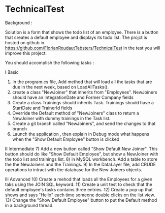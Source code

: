 # TechnicalTest

Background :

Solution is a form that shows the todo list of an employee.  There is a button that creates a default employee and displays its todo list. The projct is hosted on github in https://github.com/FlorianRoudautTabsters/TechnicalTest 
In the test you will improve this project. 


You should accomplish the following tasks :

I Basic
1) In the program.cs file, Add method that will load all the tasks that are due in the next week, based on LoadAllTasks(). 
2) create a class "NewJoiner" that inherits from "Employees". NewJoiners should have an IntegrationDate and Former Company fields
3) Create a class Trainings should inherits Task. Trainings should have a StartDate and TrainerId fields
4) Override the Default method of "NewJoiners" class to return a NewJoiner with dummy trainings in the Task list.
5) Create a git branch called "NewJoiners", and send the changes to that branch
6) Launch the application , then explain in Debug mode what happens when the "Show Default Employee" button is clicked

II Intermediate
7) Add a new button called "Show Default New Joiner". This button should do like "Show Default Employee", but show a NewJoiner with the todo list and trainings list.
8) in MySQL workbench. Add a table to store the the NewJoiners and the Trainings.
9) In the DataLayer file, add CRUDE operations to intract with the database for the New Joiners objects. 

III Advanced
10) Create a mehod that loads all the Employees for a given taks using the JOIN SQL keyword.
11) Create a unit test to check that the default employee's tasks contains three entries. 
12) Create a pop up that shows and says "Hello" each time someone double clicks on the list view.
13) Change the "Show Default Employee" button to put the Default method in a background thread.  

